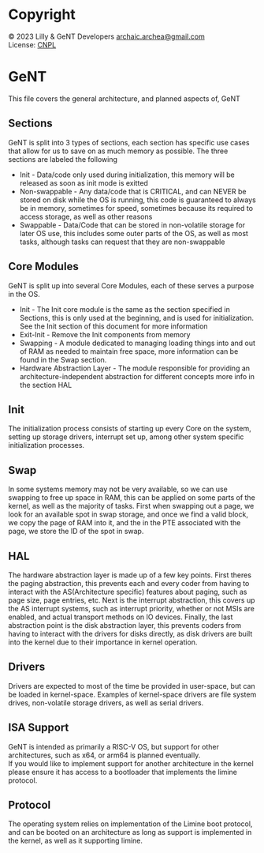 # Copyright
© 2023 Lilly & GeNT Developers archaic.archea@gmail.com  
License: [CNPL](https://git.pixie.town/thufie/npl-builder/raw/branch/main/cnpl.md)

# GeNT
This file covers the general architecture, and planned aspects of, GeNT

## Sections
GeNT is split into 3 types of sections, each section has specific use cases that allow for us to save on as much memory as possible.
The three sections are labeled the following
* Init          - Data/code only used during initialization, this memory will be released as soon as init mode is exitted
* Non-swappable  - Any data/code that is CRITICAL, and can NEVER be stored on disk while the OS is running, this code is guaranteed to always be in memory, sometimes for speed, sometimes because its required to access storage, as well as other reasons
* Swappable      - Data/Code that can be stored in non-volatile storage for later OS use, this includes some outer parts of the OS, as well as most tasks, although tasks can request that they are non-swappable
  
## Core Modules
GeNT is split up into several Core Modules, each of these serves a purpose in the OS.
* Init          - The Init core module is the same as the section specified in Sections, this is only used at the beginning, and is used for initialization. See the Init section of this document for more information
* Exit-Init     - Remove the Init components from memory
* Swapping      - A module dedicated to managing loading things into and out of RAM as needed to maintain free space, more information can be found in the Swap section.
* Hardware Abstraction Layer - The module responsible for providing an architecture-independent abstraction for different concepts more info in the section HAL

## Init
The initialization process consists of starting up every Core on the system, setting up storage drivers, interrupt set up, among other system specific initialization processes.

## Swap
In some systems memory may not be very available, so we can use swapping to free up space in RAM, this can be applied on some parts of the kernel, as well as the majority of tasks. First when swapping out a page, we look for an available spot in swap storage, and once we find a valid block, we copy the page of RAM into it, and the in the PTE associated with the page, we store the ID of the spot in swap.

## HAL
The hardware abstraction layer is made up of a few key points. First theres the paging abstraction, this prevents each and every coder from having to interact with the AS(Architecture specific) features about paging, such as page size, page entries, etc. Next is the interrupt abstraction, this covers up the AS interrupt systems, such as interrupt priority, whether or not MSIs are enabled, and actual transport methods on IO devices. Finally, the last abstraction point is the disk abstraction layer, this prevents coders from having to interact with the drivers for disks directly, as disk drivers are built into the kernel due to their importance in kernel operation.

## Drivers
Drivers are expected to most of the time be provided in user-space, but can be loaded in kernel-space. Examples of kernel-space drivers are file system drives, non-volatile storage drivers, as well as serial drivers.

## ISA Support
GeNT is intended as primarily a RISC-V OS, but support for other architectures, such as x64, or arm64 is planned eventually.  
If you would like to implement support for another architecture in the kernel please ensure it has access to a bootloader that implements the limine protocol.

## Protocol
The operating system relies on implementation of the Limine boot protocol, and can be booted on an architecture as long as support is implemented in the kernel, as well as it supporting limine.